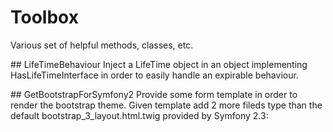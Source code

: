 # Toolbox
Various set of helpful methods, classes, etc.

## LifeTimeBehaviour
Inject a LifeTime object in an object implementing HasLifeTimeInterface in order to easily handle an expirable behaviour.

## GetBootstrapForSymfony2
Provide some form template in order to render the bootstrap theme. Given template add 2 more fileds type than the default bootstrap_3_layout.html.twig provided by Symfony 2.3:
